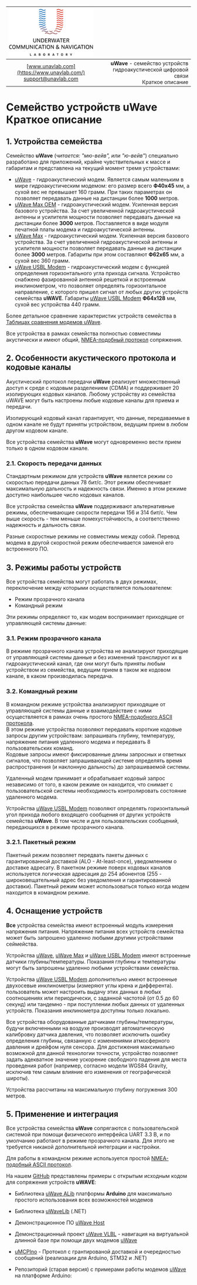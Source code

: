 | ![logo](/documentation/sm_logo.png) |  |
| :---: | ---: |
| [www.unavlab.com](https://www.unavlab.com/) <br/> [support@unavlab.com](mailto:support@unavlab.com) | **uWave** - семейство устройств гидроакустической цифровой связи <br/> Краткое описание |
    
# Семейство устройств uWave <br/> Краткое описание

<div style="page-break-after: always;"></div>

## 1. Устройства семейства

Семейство **uWave** (_читается: "мю-вейв", или "ю-вейв"_) специально разработано для приложений, крайне чувствительных к массе и габаритам и представлена на текущий момент 
тремя устройствами:

* [uWave](uWAVE_Specification_ru.md) - гидроакустический модем. Является самым маленьким в мире гидроакустическим модемом: его размер всего **Ф40х45** мм, 
а сухой вес не превышает 160 грамм. При таких параметрах  он позволяет передавать данные на дистанции более **1000** метров.
* [uWave Max OEM](uWAVE_Max_OEM_Specification_ru.md) - гидроакустический модем. Усиленная версия базового устройства. За счет увеличенной гидроакустической антенны и усилителя мощности позволяет передавать данные на дистанции более **3000** метров. Поставляется в виде модуля печатной платы модема и гидроакустической антенны.
* [uWave Max](uWAVE_Max_Specification_ru.md) - гидроакустический модем. Усиленная версия базового устройства. За счет увеличенной гидроакустической антенны
и усилителя мощности позволяет передавать данные на дистанции более **3000** метров. Габариты при этом составляют **Ф62х65** мм, 
а сухой вес 360 грамм.
* [uWave USBL Modem](uWAVE_USBL_Modem_Specification_ru.md) - гидроакустический модем с функцией определения горизонтального угла прихода сигнала. 
Устройство снабжено фазированной антенной решеткой и встроенным инклинометром, что позволяет определять горизонтальное направление, 
с которого пришел сигнал от любых других устройств семейства **uWAVE**. Габариты [uWave USBL Modem](uWAVE_USBL_Modem_Specification_ru.md) **Ф64х128** мм, 
сухой вес устройства 440 грамм.

Более детальное сравнение характеристик устройств семейства в [Таблицах сравнения модемов uWave](uWAVE_Modems_comparison_ru.md).

Все устройства в рамках семейства полностью совместимы акустически и имеют общий, [NMEA-подобный протокол](uWAVE_Protocol_Specification_ru.md) сопряжения.

<div style="page-break-after: always;"></div>

## 2. Особенности акустического протокола и кодовые каналы
Акустический протокол передачи **uWave** реализует множественный доступ к среде с кодовым разделением (CDMA) и поддерживает 20 
изолирующих кодовых каналов. Любому устройству из семейства uWAVE могут быть настроены любые кодовые каналы для приема и передачи.

Изолирующий кодовый канал гарантирует, что данные, передаваемые в одном канале не будут приняты устройством, ведущим прием в любом 
другом кодовом канале. 

Все устройства семейства **uWave** могут одновременно вести прием только в одном кодовом канале.

### 2.1. Скорость передачи данных
Стандартным режимом для устройств **uWave** является режим со скоростью передачи данных 78 бит/с. Этот режим обеспечивает максимальную дальность и надежность связи. Именно в этом режиме доступно наибольшее число кодовых каналов.

Все устройства семейства **uWave** поддерживают альтернативные режимы, обеспечивающие скорости передачи 156 и 314 бит/с. Чем выше скорость - тем меньше помехустойчивость, а соответственно надежность и дальность связи. 

Разные скоростные режимы не совместимы между собой. Перевод модема в другой скоростной режим обеспечивается заменой его встроенного ПО.


<div style="page-break-after: always;"></div>

## 3. Режимы работы устройств
Все устройства семейства могут работать в двух режимах, переключение между которыми осуществляется пользователем:
* Режим прозрачного канала
* Командный режим

Эти режимы определяют то, как модем воспринимает приходящие от управляющей системы данные:

### 3.1. Режим прозрачного канала
В режиме прозрачного канала устройства не анализируют приходящие от управляющей системы данные и без изменений транслируют их в 
гидроакустический канал, где они могут быть приняты любым устройством из семейства, ведущим прием в таком же кодовом канале, 
в каком производилась передача.

### 3.2. Командный режим
В командном режиме устройства анализируют приходящие от управляющей системы данные и взаимодействие с ними осуществляется в рамках 
очень простого [NMEA-подобного ASCII протокола](uWAVE_Protocol_Specification_ru.md).  
В этом режиме устройства позволяют передавать короткие кодовые запросы другим устройствам: запрашивать глубину, температуру, 
напряжение питания удаленного модема и передавать 8 пользовательских команд.  
Кодовые запросы имеют фиксированные длины запросных и ответных сигналов, что позволяет запрашивающей системе определять время 
распространения (и наклонную дальность) до запрашиваемой системы.

Удаленный модем принимает и обрабатывает кодовый запрос независимо от того, в каком режиме он находится, что снимает с пользовательской 
системы необходимость контролировать состояние удаленного модема.

Устройства [uWave USBL Modem](uWAVE_USBL_Modem_Specification_ru.md) позволяют определять горизонтальный угол 
прихода любого входящего сообщения от других устройств семейства **uWave**. В том числе и для пользовательских сообщений, передающихся в режиме прозрачного канала. 

### 3.2.1. Пакетный режим
Пакетный режим позволяет передвать пакеты данных с гарантированной доставкой (ALO - At-least-once), уведомлением о доставке адресату. В пакетном режиме поверх кодовых каналов используется логическая адресация до 254 абонентов (255 - широковещательный адрес без уведомления и гарантированной доставки). Пакетный режим может использоваться только когда модем находится в командном режиме.

<div style="page-break-after: always;"></div>

## 4. Оснащение устройств
**Все** устройства семейства имеют встроенный модуль измерения напряжения питания. Напряжение питания всех устройств семейства может быть запрошено удаленно любыми другими устройствами сеймейства.

Устройства [uWave](uWAVE_Specification_ru.md), [uWave Max](uWAVE_Max_Specification_ru.md) и [uWave USBL Modem](uWAVE_USBL_Modem_Specification_ru.md) имеют встроенные датчики глубины/температуры. Показания глубины и температуры могут быть запрошены удаленно любыми устройствами семейства.

Устройства [uWave USBL Modem](uWAVE_USBL_Modem_Specification_ru.md) дополнительно имеют встроенные двухосевые инклинометры 
(измеряют углы крена и дифферента). пользователь может настроить выдачу этих данных в любых соотношениях или периодически, с заданной 
частотой (от 0.5 до 60 секунд) или тандемно - при поступлении любых данных от удаленных устройств. Показания инклинометра доступны только локально.

Все устройства оборудованные датчиками глубины/температуры, будучи включенными на воздухе производят автоматическую калибровку датчика давления, что позволяет исключить ошибку определения глубины, связанную с изменениями атмосферного давления и дрейфом нуля сенсора. Для достижения максимально возможной для 
данной технологии точности, устройство позволяет задать адекватное значение ускорение свободного падения для места проведения работ 
(например, согласно модели WGS84 Gravity, исключив тем самым влияние его изменения от географической широты).

Устройства  рассчитаны на максимальную глубину погружения 300 метров.

<div style="page-break-after: always;"></div>

## 5. Применение и интеграция

Все устройства семейства **uWave** сопрягаются с пользовательской системой при помощи физического интерфейса UART 3.3 В, и по умолчанию 
работают в режиме прозрачного канала. Для этого не требуется никакой дополнительной интеграции и настройки.

Для работы в командном режиме используется простой [NMEA-подобный ASCII протокол](uWAVE_Protocol_Specification_ru.md).

На нашем [GitHub](https://github.com/ucnl) представлены примеры с открытым исходным кодом для сопряжения устройств **uWAVE**:
* Библиотека [uWave ALib](https://github.com/ucnl/uWAVE_ALib) платформы **Arduino** для максимально простого использования всех возможностей модемов
* Библиотека [uWaveLib](https://github.com/ucnl/uWAVELib) (.NET)
* Демонстрационное ПО [uWave Host](https://github.com/ucnl/uWAVE_Host)
* Демонстрационный проект [uWave VLBL](https://github.com/ucnl/uWAVE_VLBL) - навигация на виртуальной длинной базе при помощи двух модемов [uWave](uWAVE_Specification_ru.md)
* [uMCPIno](https://github.com/AlekUnderwater/uMCPIno) - Протокол с грантированой доставкой и очередностью сообщений (реализации для Arduino, STM32 и .NET)
* Репозиторий (старая версия) с примерами работы модемов [uWave](uWAVE_Specification_ru.md) на платформе Arduino:

  
  <div style="page-break-after: always;"></div>
  
